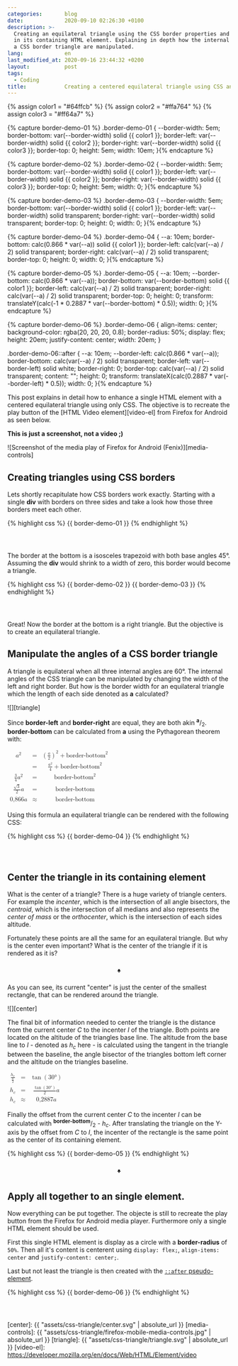 ```yaml
---
categories:       blog
date:             2020-09-10 02:26:30 +0100
description: >-
  Creating an equilateral triangle using the CSS border properties and center it
  in its containing HTML element. Explaining in depth how the internal angles of
  a CSS border triangle are manipulated.
lang:             en
last_modified_at: 2020-09-16 23:44:32 +0200
layout:           post
tags:
  - Coding
title:            Creating a centered equilateral triangle using CSS and a single element
---
```


{% assign color1 = "#64ffcb" %}
{% assign color2 = "#ffa764" %}
{% assign color3 = "#ff64a7" %}

{% capture border-demo-01 %}
.border-demo-01 {
  --border-width: 5em;
  border-bottom: var(--border-width) solid {{ color1 }};
  border-left: var(--border-width) solid {{ color2 }};
  border-right: var(--border-width) solid {{ color3 }};
  border-top: 0;
  height: 5em;
  width: 10em;
}{% endcapture %}

{% capture border-demo-02 %}
.border-demo-02 {
  --border-width: 5em;
  border-bottom: var(--border-width) solid {{ color1 }};
  border-left: var(--border-width) solid {{ color2 }};
  border-right: var(--border-width) solid {{ color3 }};
  border-top: 0;
  height: 5em;
  width: 0;
}{% endcapture %}

{% capture border-demo-03 %}
.border-demo-03 {
  --border-width: 5em;
  border-bottom: var(--border-width) solid {{ color1 }};
  border-left: var(--border-width) solid transparent;
  border-right: var(--border-width) solid transparent;
  border-top: 0;
  height: 0;
  width: 0;
}{% endcapture %}

{% capture border-demo-04 %}
.border-demo-04 {
  --a: 10em;
  border-bottom: calc(0.866 * var(--a)) solid {{ color1 }};
  border-left: calc(var(--a) / 2) solid transparent;
  border-right: calc(var(--a) / 2) solid transparent;
  border-top: 0;
  height: 0;
  width: 0;
}{% endcapture %}

{% capture border-demo-05 %}
.border-demo-05 {
  --a: 10em;
  --border-bottom: calc(0.866 * var(--a));
  border-bottom: var(--border-bottom) solid {{ color1 }};
  border-left: calc(var(--a) / 2) solid transparent;
  border-right: calc(var(--a) / 2) solid transparent;
  border-top: 0;
  height: 0;
  transform: translateY(calc(-1 * 0.2887 * var(--border-bottom) * 0.5));
  width: 0;
}{% endcapture %}

{% capture border-demo-06 %}
.border-demo-06 {
  align-items: center;
  background-color: rgba(20, 20, 20, 0.8);
  border-radius: 50%;
  display: flex;
  height: 20em;
  justify-content: center;
  width: 20em;
}

.border-demo-06::after {
  --a: 10em;
  --border-left: calc(0.866 * var(--a));
  border-bottom: calc(var(--a) / 2) solid transparent;
  border-left: var(--border-left) solid white;
  border-right: 0;
  border-top: calc(var(--a) / 2) solid transparent;
  content: "";
  height: 0;
  transform: translateX(calc(0.2887 * var(--border-left) * 0.5));
  width: 0;
}{% endcapture %}

<style>
.border-demo-container {
  display: flex;
  justify-content: center;
  width: 100%;
}
.border-demo-container > * {
  margin: 1em 2em;
}
{{ border-demo-01 }}
{{ border-demo-02 }}
{{ border-demo-03 }}
{{ border-demo-04 }}
{{ border-demo-05 }}
{{ border-demo-06 }}

.border-triangle-box {
  border: 2px dashed black;
  position: relative;
}

.border-triangle-box::after {
  content: "+";
  font-weight: bolder;
  left: 50%;
  position: absolute;
  top: 50%;
  transform: translate(-50%, -50%);
}
</style>

This post explains in detail how to enhance a single HTML element with a
centered equilateral triangle using only CSS.
The objective is to recreate the play button of the
[HTML Video element][video-el]
from Firefox for Android as seen below.

**This is just a screenshot, not a video ;)**

![Screenshot of the media play of Firefox for Android (Fenix)][media-controls]

## Creating triangles using CSS borders

Lets shortly recapitulate how CSS borders work exactly.
Starting with a single **div** with borders on three sides and take a look
how those three borders meet each other.

{% highlight css %}
{{ border-demo-01 }}
{% endhighlight %}

<div class="border-demo-container">
  <div class="border-demo-01"></div>
</div>

The border at the bottom is a isosceles trapezoid with both base angles 45°.
Assuming the **div** would shrink to a width of zero, this border would become
a triangle.

{% highlight css %}
{{ border-demo-02 }}
{{ border-demo-03 }}
{% endhighlight %}

<div class="border-demo-container">
  <div class="border-demo-02"></div>
  <div class="border-demo-03"></div>
</div>

Great! Now the border at the bottom is a right triangle.
But the objective is to create an equilateral triangle.

## Manipulate the angles of a CSS border triangle


A triangle is equilateral when all three internal angles are 60°.
The internal angles of the CSS triangle can be manipulated by changing the width
of the left and right border.
But how is the border width for an equilateral triangle which the length of
each side denoted as **a** calculated?

![][triangle]

Since **border-left** and **border-right** are equal, they are both akin
<sup><strong>a</strong></sup>/<sub>2</sub>.
**border-bottom** can be calculated from **a** using the Pythagorean theorem
with:

<math>
  <mtable>
    <mtr>
      <mtd>
        <msup>
          <mi>a</mi>
          <mn>2</mn>
        </msup>
      </mtd>
      <mtd>=</mtd>
      <mtd>
        <mrow>
          <msup>
            <mrow>
              <mo>(</mo>
              <mfrac>
                <mi>a</mi>
                <mn>2</mn>
              </mfrac>
              <mo>)</mo>
            </mrow>
            <mn>2</mn>
          </msup>
          <mo>+</mo>
          <msup>
            <mi>border-bottom</mi>
            <mn>2</mn>
          </msup>
        </mrow>
      </mtd>
    </mtr>
    <mtr>
      <mtd></mtd>
      <mtd>=</mtd>
      <mtd>
        <mrow>
          <mfrac>
            <msup>
              <mi>a</mi>
              <mn>2</mn>
            </msup>
            <mn>4</mn>
          </mfrac>
          <mo>+</mo>
          <msup>
            <mi>border-bottom</mi>
            <mn>2</mn>
          </msup>
        </mrow>
      </mtd>
    </mtr>
    <mtr>
      <mtd>
        <mrow>
          <mfrac>
            <mn>3</mn>
            <mn>4</mn>
          </mfrac>
          <msup>
            <mi>a</mi>
            <mn>2</mn>
          </msup>
        </mrow>
      </mtd>
      <mtd>=</mtd>
      <mtd>
        <msup>
          <mi>border-bottom</mi>
          <mn>2</mn>
        </msup>
      </mtd>
    </mtr>
    <mtr>
      <mtd>
        <mrow>
          <mfrac>
            <msqrt>
              <mn>3</mn>
            </msqrt>
            <mn>2</mn>
          </mfrac>
          <mi>a</mi>
        </mrow>
      </mtd>
      <mtd>=</mtd>
      <mtd>
        <mi>border-bottom</mi>
      </mtd>
    </mtr>
     <mtr>
      <mtd>
        <mrow>
          <mn>0,866</mn>
          <mi>a</mi>
        </mrow>
      </mtd>
      <mtd>≈</mtd>
      <mtd>
        <mi>border-bottom</mi>
      </mtd>
    </mtr>
  </mtable>
</math>

Using this formula an equilateral triangle can be rendered with the following
CSS:

{% highlight css %}
{{ border-demo-04 }}
{% endhighlight %}

<div class="border-demo-container">
  <div class="border-demo-04"></div>
</div>


## Center the triangle in its containing element

What is the center of a triangle?
There is a huge variety of triangle centers.
For example the *incenter*, which is the intersection of all angle bisectors,
the *centroid*, which is the intersection of all medians and also represents
the *center of mass* or the *orthocenter*, which is the intersection of each
sides altitude.

Fortunately these points are all the same for an equilateral triangle.
But why is the center even important?
What is the center of the triangle if it is rendered as it is?

<div class="border-demo-container">
  <div class="border-triangle-box">
    <div class="border-demo-04"></div>
  </div>
</div>

As you can see, its current "center" is just the center of the smallest
rectangle, that can be rendered around the triangle.

![][center]

The final bit of information needed to center the triangle is the distance from
the current center *C* to the incenter *I* of the triangle.
Both points are located on the altitude of the triangles base line.
The altitude from the base line to *I* - denoted as *h*<sub>*c*</sub> here - is
calculated using the tangent in the triangle between the baseline, the angle
bisector of the triangles bottom left corner and the altitude on the triangles
baseline.

<math>
  <mtable>
    <mtr>
      <mtd>
        <mfrac>
          <msub>
            <mi>h</mi>
            <mi>c</mi>
          </msub>
          <mfrac>
            <mi>a</mi>
            <mn>2</mn>
          </mfrac>
        </mfrac>
      </mtd>
      <mtd>
        <mo>=</mo>
      </mtd>
      <mtd>
        <mrow>
          <mo>tan</mo>
          <mo>(</mo>
          <mn>30</mn>
          <mi>°</mi>
          <mo>)</mo>
        </mrow>
      </mtd>
    </mtr>
    <mtr>
      <mtd>
        <msub>
          <mi>h</mi>
          <mi>c</mi>
        </msub>
      </mtd>
      <mtd>
        <mo>=</mo>
      </mtd>
      <mtd>
        <mrow>
          <mfrac>
            <mrow>
              <mo>tan</mo>
              <mo>(</mo>
              <mn>30</mn>
              <mi>°</mi>
              <mo>)</mo>
            </mrow>
            <mn>2</mn>
          </mfrac>
          <mi>a</mi>
        </mrow>
      </mtd>
    </mtr>
    <mtr>
      <mtd>
        <msub>
          <mi>h</mi>
          <mi>c</mi>
        </msub>
      </mtd>
      <mtd>
        <mo>≈</mo>
      </mtd>
      <mtd>
        <mrow>
          <mn>0,2887</mn>
          <mi>a</mi>
        </mrow>
      </mtd>
    </mtr>
  </mtable>
</math>

Finally the offset from the current center *C* to the incenter *I* can be
calculated with <sup>**border-bottom**</sup>/<sub>2</sub> - *h*<sub>*c*</sub>.
After translating the triangle on the Y-axis by the offset from *C* to *I*,
the incenter of the rectangle is the same point as the center of its containing
element.

{% highlight css %}
{{ border-demo-05 }}
{% endhighlight %}

<div class="border-demo-container">
  <div class="border-triangle-box">
    <div class="border-demo-05"></div>
  </div>
</div>

## Apply all together to an single element.

Now everything can be put together.
The objecte is still to recreate the play button from the Firefox for Android
media player.
Furthermore only a single HTML element should be used.

First this single HTML element is display as a circle with a **border-radius**
of `50%`.
Then all it's content is centerent using `display: flex;`, `align-items: center`
and `justify-content: center;`.

Last but not least the triangle is then created with the
[`::after` pseudo-element][after].

{% highlight css %}
{{ border-demo-06 }}
{% endhighlight %}

<div class="border-demo-container">
  <div class="border-demo-06"></div>
</div>

  [after]: https://developer.mozilla.org/en-US/docs/Web/CSS/::after
  [center]: {{ "assets/css-triangle/center.svg" | absolute_url }}
  [media-controls]: {{ "assets/css-triangle/firefox-mobile-media-controls.jpg" | absolute_url }}
  [triangle]: {{ "assets/css-triangle/triangle.svg" | absolute_url }}
  [video-el]: https://developer.mozilla.org/en/docs/Web/HTML/Element/video
